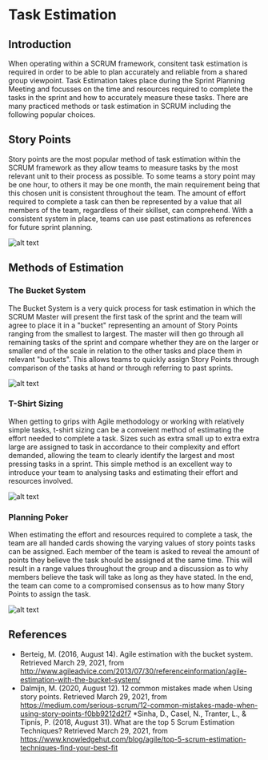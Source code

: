 # Task Estimation

## Introduction 
When operating within a SCRUM framework, consitent task estimation is required in order to be able to plan accurately and reliable from a shared group viewpoint.
Task Estimation takes place during the Sprint Planning Meeting and focusses on the time and resources required to complete the tasks in the sprint and how to accurately measure these tasks.
There are many practiced methods or task estimation in SCRUM including the following popular choices.

## Story Points
Story points are the most popular method of task estimation within the SCRUM framework as they allow teams to measure tasks by the most relevant unit to their process as possible. To some teams a story point may be one hour, to others it may be one month, the main requirement being that this chosen unit is consistent throughout the team. The amount of effort required to complete a task can then be represented by a value that all members of the team, regardless of their skillset, can comprehend. With a consistent system in place, teams can use past estimations as references for future sprint planning.

![alt text](https://d2o2utebsixu4k.cloudfront.net/media/images/1535700232368-image5.png  "An example of Story Points as a method of Task Estimation for building projects." )

## Methods of Estimation

### The Bucket System
The Bucket System is a very quick process for task estimation in which the SCRUM Master will present the first task of the sprint and the team will agree to place it in a "bucket" representing an amount of Story Points ranging from the smallest to largest. The master will then go through all remaining tasks of the sprint and compare whether they are on the larger or smaller end of the scale in relation to the other tasks and place them in relevant "buckets". This allows teams to quickly assign Story Points through comparison of the tasks at hand or through referring to past sprints.

![alt text](https://www.netsolutions.com/insights/wp-content/uploads/2020/07/Estimatng-the-Agile-Project-Using-The-Bucket-Theory.jpg "An example of The Bucket System in use.")


### T-Shirt Sizing
When getting to grips with Agile methodology or working with relatively simple tasks, t-shirt sizing can be a conveient method of estimating the effort needed to complete a task. Sizes such as extra small up to extra extra large are assigned to task in accordance to their complexity and effort demanded, allowing the team to clearly identify the largest and most pressing tasks in a sprint. This simple method is an excellent way to introduce your team to analysing tasks and estimating their effort and resources involved. 

![alt text](https://csharpcorner.azureedge.net/article/agile-story-point-estimation-techniques2/Images/User_Story-TshirtSize.JPG "T-Shirt Sizing.")

### Planning Poker
When estimating the effort and resources required to complete a task, the team are all handed cards showing the varying values of story points tasks can be assigned. Each member of the team is asked to reveal the amount of points they believe the task should be assigned at the same time. This will result in a range values throughout the group and a discussion as to why members believe the task will take as long as they have stated. In the end, the team can come to a compromised consensus as to how many Story Points to assign the task.

![alt text](https://www.mountaingoatsoftware.com/uploads/blog/poker-discussion.png "Planning Poker in progress.")


## References
* Berteig, M. (2016, August 14). Agile estimation with the bucket system. Retrieved March 29, 2021, from http://www.agileadvice.com/2013/07/30/referenceinformation/agile-estimation-with-the-bucket-system/
* Dalmijn, M. (2020, August 12). 12 common mistakes made when Using story points. Retrieved March 29, 2021, from https://medium.com/serious-scrum/12-common-mistakes-made-when-using-story-points-f0bb9212d2f7
*Sinha, D., Casel, N., Tranter, L., &amp; Tipnis, P. (2018, August 31). What are the top 5 Scrum Estimation Techniques? Retrieved March 29, 2021, from https://www.knowledgehut.com/blog/agile/top-5-scrum-estimation-techniques-find-your-best-fit
